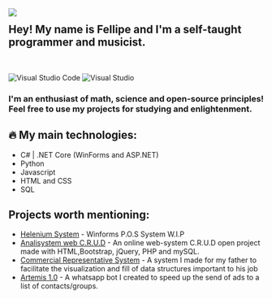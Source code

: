 <img align="left" src="https://user-images.githubusercontent.com/110192027/191017416-15907fc3-0310-4143-9138-1f724cca308e.png">

## Hey! My name is Fellipe and I'm a self-taught programmer and musicist.
<br>

![Visual Studio Code](https://img.shields.io/badge/Visual%20Studio%20Code-0078d7.svg?style=for-the-badge&logo=visual-studio-code&logoColor=white)
![Visual Studio](https://img.shields.io/badge/Visual%20Studio-5C2D91.svg?style=for-the-badge&logo=visual-studio&logoColor=white)


### I'm an enthusiast of math, science and open-source principles! Feel free to use my projects for studying and enlightenment.

## 🔥 My main technologies:
- C# | .NET Core (WinForms and ASP.NET)
- Python
- Javascript
- HTML and CSS
- SQL

## Projects worth mentioning:

- [Helenium System](https://github.com/luizfellips/P.D.V-SistemaHelenium) - Winforms P.O.S System W.I.P
- [Analisystem web C.R.U.D](https://github.com/luizfellips/websystem) - An online web-system C.R.U.D open project made with HTML,Bootstrap, jQuery, PHP and mySQL.
- [Commercial Representative System](https://github.com/luizfellips/Commercial-Representation-System) - A system I made for my father to facilitate the visualization and fill of data structures important to his job
- [Artemis 1.0](https://github.com/luizfellips/Artemis1.0) - A whatsapp bot I created to speed up the send of ads to a list of contacts/groups.
